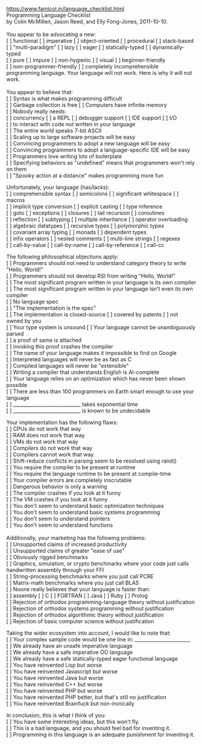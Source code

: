 https://www.famicol.in/language_checklist.html 
<br>
Programming Language Checklist <br>
by Colin McMillen, Jason Reed, and Elly Fong-Jones, 2011-10-10.<br>
<br>
You appear to be advocating a new:<br>
[ ] functional  [ ] imperative  [ ] object-oriented  [ ] procedural [ ] stack-based<br>
[ ] "multi-paradigm"  [ ] lazy  [ ] eager  [ ] statically-typed  [ ] dynamically-typed<br>
[ ] pure  [ ] impure  [ ] non-hygienic  [ ] visual  [ ] beginner-friendly<br>
[ ] non-programmer-friendly  [ ] completely incomprehensible<br>
programming language.  Your language will not work.  Here is why it will not work.<br>
<br>
You appear to believe that:<br>
[ ] Syntax is what makes programming difficult<br>
[ ] Garbage collection is free                [ ] Computers have infinite memory<br>
[ ] Nobody really needs:<br>
    [ ] concurrency  [ ] a REPL  [ ] debugger support  [ ] IDE support  [ ] I/O<br>
    [ ] to interact with code not written in your language<br>
[ ] The entire world speaks 7-bit ASCII<br>
[ ] Scaling up to large software projects will be easy<br>
[ ] Convincing programmers to adopt a new language will be easy<br>
[ ] Convincing programmers to adopt a language-specific IDE will be easy<br>
[ ] Programmers love writing lots of boilerplate<br>
[ ] Specifying behaviors as "undefined" means that programmers won't rely on them<br>
[ ] "Spooky action at a distance" makes programming more fun<br>

Unfortunately, your language (has/lacks):<br>
[ ] comprehensible syntax  [ ] semicolons  [ ] significant whitespace  [ ] macros<br>
[ ] implicit type conversion  [ ] explicit casting  [ ] type inference<br>
[ ] goto  [ ] exceptions  [ ] closures  [ ] tail recursion  [ ] coroutines<br>
[ ] reflection  [ ] subtyping  [ ] multiple inheritance  [ ] operator overloading<br>
[ ] algebraic datatypes  [ ] recursive types  [ ] polymorphic types<br>
[ ] covariant array typing  [ ] monads  [ ] dependent types<br>
[ ] infix operators  [ ] nested comments  [ ] multi-line strings  [ ] regexes<br>
[ ] call-by-value  [ ] call-by-name  [ ] call-by-reference  [ ] call-cc<br>

The following philosophical objections apply:<br>
[ ] Programmers should not need to understand category theory to write "Hello, World!"<br>
[ ] Programmers should not develop RSI from writing "Hello, World!"<br>
[ ] The most significant program written in your language is its own compiler<br>
[ ] The most significant program written in your language isn't even its own compiler<br>
[ ] No language spec<br>
[ ] "The implementation is the spec"<br>
   [ ] The implementation is closed-source  [ ] covered by patents  [ ] not owned by you<br>
[ ] Your type system is unsound  [ ] Your language cannot be unambiguously parsed<br>
   [ ] a proof of same is attached<br>
   [ ] invoking this proof crashes the compiler<br>
[ ] The name of your language makes it impossible to find on Google<br>
[ ] Interpreted languages will never be as fast as C<br>
[ ] Compiled languages will never be "extensible"<br>
[ ] Writing a compiler that understands English is AI-complete<br>
[ ] Your language relies on an optimization which has never been shown possible<br>
[ ] There are less than 100 programmers on Earth smart enough to use your language<br>
[ ] ____________________________ takes exponential time<br>
[ ] ____________________________ is known to be undecidable<br>

Your implementation has the following flaws:<br>
[ ] CPUs do not work that way<br>
[ ] RAM does not work that way<br>
[ ] VMs do not work that way<br>
[ ] Compilers do not work that way<br>
[ ] Compilers cannot work that way<br>
[ ] Shift-reduce conflicts in parsing seem to be resolved using rand()<br>
[ ] You require the compiler to be present at runtime<br>
[ ] You require the language runtime to be present at compile-time<br>
[ ] Your compiler errors are completely inscrutable<br>
[ ] Dangerous behavior is only a warning<br>
[ ] The compiler crashes if you look at it funny<br>
[ ] The VM crashes if you look at it funny<br>
[ ] You don't seem to understand basic optimization techniques<br>
[ ] You don't seem to understand basic systems programming<br>
[ ] You don't seem to understand pointers<br>
[ ] You don't seem to understand functions<br>
<br>
Additionally, your marketing has the following problems:<br>
[ ] Unsupported claims of increased productivity<br>
[ ] Unsupported claims of greater "ease of use"<br>
[ ] Obviously rigged benchmarks<br>
   [ ] Graphics, simulation, or crypto benchmarks where your code just calls<br>
       handwritten assembly through your FFI<br>
   [ ] String-processing benchmarks where you just call PCRE<br>
   [ ] Matrix-math benchmarks where you just call BLAS<br>
[ ] Noone really believes that your language is faster than:<br>
    [ ] assembly  [ ] C  [ ] FORTRAN  [ ] Java  [ ] Ruby  [ ] Prolog<br>
[ ] Rejection of orthodox programming-language theory without justification<br>
[ ] Rejection of orthodox systems programming without justification<br>
[ ] Rejection of orthodox algorithmic theory without justification<br>
[ ] Rejection of basic computer science without justification<br>

Taking the wider ecosystem into account, I would like to note that:<br>
[ ] Your complex sample code would be one line in: _______________________<br>
[ ] We already have an unsafe imperative language<br>
[ ] We already have a safe imperative OO language<br>
[ ] We already have a safe statically-typed eager functional language<br>
[ ] You have reinvented Lisp but worse<br>
[ ] You have reinvented Javascript but worse<br>
[ ] You have reinvented Java but worse<br>
[ ] You have reinvented C++ but worse<br>
[ ] You have reinvented PHP but worse<br>
[ ] You have reinvented PHP better, but that's still no justification<br>
[ ] You have reinvented Brainfuck but non-ironically<br>

In conclusion, this is what I think of you:<br>
[ ] You have some interesting ideas, but this won't fly.<br>
[ ] This is a bad language, and you should feel bad for inventing it.<br>
[ ] Programming in this language is an adequate punishment for inventing it.<br>
